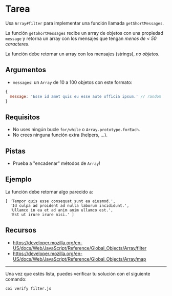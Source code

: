 # Tarea

Usa `Array#filter` para implementar una función llamada `getShortMessages`.

La función `getShortMessages` recibe un array de objetos con una propiedad
`message` y retorna un array con los mensajes que tengan *menos de < 50
caracteres*.

La función debe retornar un array con los mensajes (strings), *no objetos*.

## Argumentos

* `messages`: un `Array` de 10 a 100 objetos con este formato:

```js
{
  message: 'Esse id amet quis eu esse aute officia ipsum.' // random
}
```

## Requisitos

* No uses ningún bucle `for/while` o `Array.prototype.forEach`.
* No crees ninguna función extra (helpers, ...).

## Pistas

* Prueba a "encadenar" métodos de `Array`!

## Ejemplo

La función debe retornar algo parecido a:

```
[ 'Tempor quis esse consequat sunt ea eiusmod.',
  'Id culpa ad proident ad nulla laborum incididunt.',
  'Ullamco in ea et ad anim anim ullamco est.',
  'Est ut irure irure nisi.' ]
```

## Recursos

* https://developer.mozilla.org/en-US/docs/Web/JavaScript/Reference/Global_Objects/Array/filter
* https://developer.mozilla.org/en-US/docs/Web/JavaScript/Reference/Global_Objects/Array/map

***

Una vez que estés lista, puedes verificar tu solución con el siguiente comando:

`coi verify filter.js`
